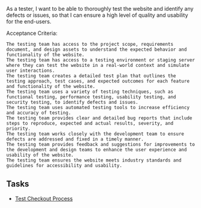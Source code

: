 As a tester, I want to be able to thoroughly test the website and identify any defects or issues, so that I can ensure a high level of quality and usability for the end-users.

Acceptance Criteria:

    The testing team has access to the project scope, requirements document, and design assets to understand the expected behavior and functionality of the website.
    The testing team has access to a testing environment or staging server where they can test the website in a real-world context and simulate user interactions.
    The testing team creates a detailed test plan that outlines the testing approach, test cases, and expected outcomes for each feature and functionality of the website.
    The testing team uses a variety of testing techniques, such as functional testing, performance testing, usability testing, and security testing, to identify defects and issues.
    The testing team uses automated testing tools to increase efficiency and accuracy of testing.
    The testing team provides clear and detailed bug reports that include steps to reproduce, expected and actual results, severity, and priority.
    The testing team works closely with the development team to ensure defects are addressed and fixed in a timely manner.
    The testing team provides feedback and suggestions for improvements to the development and design teams to enhance the user experience and usability of the website.
    The testing team ensures the website meets industry standards and guidelines for accessibility and usability.

## Tasks

* [Test Checkout Process](Task/Test%20Checkout%20Process.md)